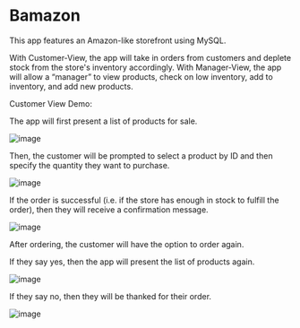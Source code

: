 # Bamazon

This app features an Amazon-like storefront using MySQL.

With Customer-View, the app will take in orders from customers and deplete stock from the store's inventory accordingly.  With Manager-View, the app will allow a “manager” to view products, check on low inventory, add to inventory, and add new products.

Customer View Demo:

The app will first present a list of products for sale.

![image](https://cloud.githubusercontent.com/assets/22288641/25955336/fd092128-3636-11e7-92e4-ae0475597ecd.png)

Then, the customer will be prompted to select a product by ID and then specify the quantity they want to purchase.

![image](https://cloud.githubusercontent.com/assets/22288641/25955340/fd204dbc-3636-11e7-8fda-51420f09e104.png)

If the order is successful (i.e. if the store has enough in stock to fulfill the order), then they will receive a confirmation message.

![image](https://cloud.githubusercontent.com/assets/22288641/25955335/fd095d82-3636-11e7-9fb9-454dd249cc98.png)

After ordering, the customer will have the option to order again.

If they say yes, then the app will present the list of products again.  

![image](https://cloud.githubusercontent.com/assets/22288641/25955337/fd099540-3636-11e7-98f0-491aaaa2e1b1.png)

If they say no, then they will be thanked for their order.

![image](https://cloud.githubusercontent.com/assets/22288641/25955338/fd0b7996-3636-11e7-9a8f-440939d526b9.png)
